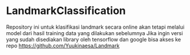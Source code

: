 # LandmarkClassification
Repository ini untuk klasifikasi landmark secara online akan tetapi melalui model dari hasil training data yang dilakukan sebelumnya
Jika ingin versi yang sudah disediakan library oleh tensorflow dan google bisa akses ke repo https://github.com/Yuukinaesa/Landmark
